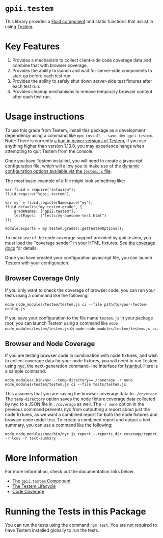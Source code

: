 # `gpii.testem`

This library provides a [Fluid component](http://docs.fluidproject.org/infusion/development/UnderstandingInfusionComponents.html)
and static functions that assist in using [Testem](https://github.com/testem/testem).

# Key Features

1. Provides a mechanism to collect client-side code coverage data and combine that with browser coverage.
2. Provides the ability to launch and wait for server-side components to start up before each test run.
3. Provides the ability to safely shut down server-side test fixtures after each test run.
4. Provides cleanup mechanisms to remove temporary browser content after each test run.

# Usage instructions

To use this grade from Testem, install this package as a development dependency using a command like
`npm install --save-dev gpii-testem`.  Note:  There is currently
[a bug in newer versions of Testem](https://github.com/testem/testem/issues/1075), if you use anything higher than
version 1.13.0, you may experience hangs when attempting to quit Testem from the console.

Once you have Testem installed, you will need to create a javascript configuration file, which will allow you to make use of the
[dynamic configuration options available via the `testem.js` file](https://github.com/testem/testem/blob/master/examples/dynamic_config/testem.js).

The most basic example of a file might look something like:

```
var fluid = require("infusion");
fluid.require("%gpii-testem");

var my  = fluid.registerNamespace("my");
fluid.defaults("my.testem.grade", {
    gradeNames: ["gpii.testem"],
    testPages:  ["tests/my-awesome-test.html"]
});

module.exports = my.testem.grade().getTestemOptions();
```

To make use of the code coverage support provided by gpii.testem, you must load the "coverage sender" in your HTML
fixtures.  See [the coverage docs](docs/coverage.md) for details.

Once you have created your configuration javascript file, you can launch Testem with your configuration.
 
## Browser Coverage Only

If you only want to check the coverage of browser code, you can run your tests using a command like the following:

`node node_modules/testem/testem.js ci --file path/to/your-testem-config.js`

If you save your configuration to the file name `testem.js` in your package root, you can launch Testem using a command
like `node node_modules/testem/testem.js` or `node node_modules/testem/testem.js ci`.

## Browser and Node Coverage

If you are testing browser code in combination with node fixtures, and wish to collect coverage data for your node
fixtures, you will need to run Testem using [nyc](https://github.com/istanbuljs/nyc), the next-generation command-line
interface for [Istanbul](https://github.com/gotwarlost/istanbul).  Here is a sample command:

    node_modules/.bin/nyc --temp-directory==./coverage -r none node_modules/testem/testem.js ci --file tests/testem.js

This assumes that you are saving the browser coverage data to `./coverage`.  The `temp-directory` option saves the node
fixture coverage data collected by nyc to a JSON file in `./coverage` as well.  The `-r none` option in the previous
command prevents nyc from outputting a report about just the node fixtures, as we want a combined report for both the
node fixtures and browser code under test.  To create a combined report and output a text summary, you can use a command
like the following:

    node node_modules/nyc/bin/nyc.js report --reports_dir coverage/report -r lcov -r text-summary


# More Information

For more information, check out the documentation links below:

* [The `gpii.testem` Component](docs/testem-component.md)
* [The Testem Lifecycle](docs/testem-lifecycle.md)
* [Code Coverage](docs/coverage.md)

# Running the Tests in this Package

You can run the tests using the command `npm test`.  You are not required to have Testem installed
globally to run the tests.